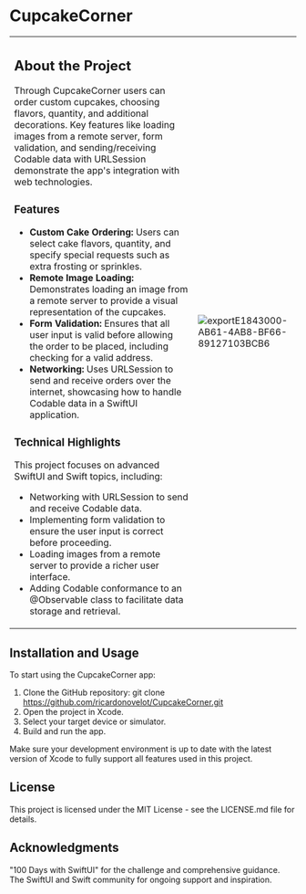 # CupcakeCorner

<table>
<tr>
<td>

## About the Project

Through CupcakeCorner users can order custom cupcakes, choosing flavors, quantity, and additional decorations. Key features like loading images from a remote server, form validation, and sending/receiving Codable data with URLSession demonstrate the app's integration with web technologies.

### Features

- **Custom Cake Ordering:** Users can select cake flavors, quantity, and specify special requests such as extra frosting or sprinkles.
- **Remote Image Loading:** Demonstrates loading an image from a remote server to provide a visual representation of the cupcakes.
- **Form Validation:** Ensures that all user input is valid before allowing the order to be placed, including checking for a valid address.
- **Networking:** Uses URLSession to send and receive orders over the internet, showcasing how to handle Codable data in a SwiftUI application.

### Technical Highlights

This project focuses on advanced SwiftUI and Swift topics, including:
- Networking with URLSession to send and receive Codable data.
- Implementing form validation to ensure the user input is correct before proceeding.
- Loading images from a remote server to provide a richer user interface.
- Adding Codable conformance to an @Observable class to facilitate data storage and retrieval.

</td>
<td>
  
![exportE1843000-AB61-4AB8-BF66-89127103BCB6](https://github.com/ricardonovelot/CupcakeCorner/assets/84286086/141280f6-295e-4b3e-82a5-80e13c7ee9ea)

</td>
</tr>
</table>

## Installation and Usage

To start using the CupcakeCorner app:

1. Clone the GitHub repository: git clone https://github.com/ricardonovelot/CupcakeCorner.git
2. Open the project in Xcode.
3. Select your target device or simulator.
4. Build and run the app.

Make sure your development environment is up to date with the latest version of Xcode to fully support all features used in this project.

## License

This project is licensed under the MIT License - see the LICENSE.md file for details.

## Acknowledgments

"100 Days with SwiftUI" for the challenge and comprehensive guidance.
The SwiftUI and Swift community for ongoing support and inspiration.
